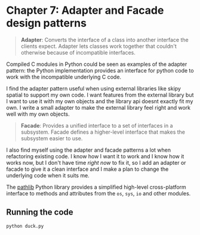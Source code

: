 # Chapter 7: Adapter and Facade design patterns

> **Adapter**: Converts the interface of a class into another interface the clients expect. Adapter lets classes work
> together that couldn't otherwise because of incompatible interfaces.

Compiled C modules in Python could be seen as examples of the adapter pattern: the Python implementation provides an
interface for python code to work with the incompatible underlying C code.

I find the adapter pattern useful when using external libraries like skipy spatial to support my own code. 
I want features from the external library but I want to use it with my own objects and the library api doesnt
exactly fit my own. I write a small adapter to make the external library feel right and work well with my own 
objects.

> **Facade**: Provides a unified interface to a set of interfaces in a subsystem. Facade defines a higher-level
> interface that makes the subsystem easier to use.

I also find myself using the adapter and facade patterns a lot when refactoring existing code. I know how I want it to work
and I know how it works now, but I don't have time _right now_ to fix it, so I add an adapter or facade to give it a clean
interface and I make a plan to change the underlying code when it suits me.

The [pathlib](https://github.com/python/cpython/blob/main/Lib/pathlib.py) Python library provides a simplified
high-level cross-platform interface to methods and attributes from the `os`, `sys`, `io` and other modules.

## Running the code

```bash
python duck.py
```
